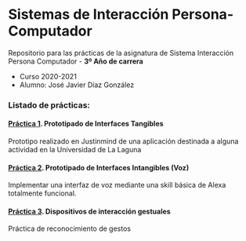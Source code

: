 # Sistemas de Interacción Persona-Computador

Repositorio para las prácticas de la asignatura de Sistema Interacción Persona Computador - **3º Año de carrera**
- Curso 2020-2021
- Alumno: José Javier Díaz González

### Listado de prácticas:
#### [Práctica 1](https://github.com/alu0101128894/SIPC/tree/main/Pr%C3%A1ctica%201.%20Prototipado%20de%20Interfaces%20Tangibles). Prototipado de Interfaces Tangibles
Prototipo realizado en Justinmind de una aplicación destinada a alguna actividad en la Universidad de La Laguna

#### [Práctica 2](https://github.com/alu0101128894/SIPC/tree/main/Pr%C3%A1ctica%202.%20Prototipado%20de%20Interfaces%20Intangibles%20(Voz)). Prototipado de Interfaces Intangibles (Voz)
Implementar una interfaz de voz mediante una skill básica de Alexa totalmente funcional.

#### [Práctica 3](https://github.com/alu0101128894/SIPC/tree/main/Pr%C3%A1ctica%203.%20Dispositivos%20de%20interacci%C3%B3n%20gestuales). Dispositivos de interacción gestuales
Práctica de reconocimiento de gestos